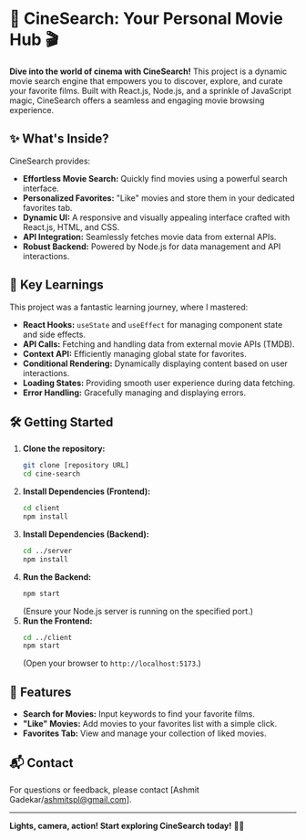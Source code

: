 # 🍿 CineSearch: Your Personal Movie Hub 🎬

**Dive into the world of cinema with CineSearch!** This project is a dynamic movie search engine that empowers you to discover, explore, and curate your favorite films. Built with React.js, Node.js, and a sprinkle of JavaScript magic, CineSearch offers a seamless and engaging movie browsing experience.

## ✨ What's Inside?

CineSearch provides:

* **Effortless Movie Search:** Quickly find movies using a powerful search interface.
* **Personalized Favorites:** "Like" movies and store them in your dedicated favorites tab.
* **Dynamic UI:** A responsive and visually appealing interface crafted with React.js, HTML, and CSS.
* **API Integration:** Seamlessly fetches movie data from external APIs.
* **Robust Backend:** Powered by Node.js for data management and API interactions.

## 🚀 Key Learnings

This project was a fantastic learning journey, where I mastered:

* **React Hooks:** `useState` and `useEffect` for managing component state and side effects.
* **API Calls:** Fetching and handling data from external movie APIs (TMDB).
* **Context API:** Efficiently managing global state for favorites.
* **Conditional Rendering:** Dynamically displaying content based on user interactions.
* **Loading States:** Providing smooth user experience during data fetching.
* **Error Handling:** Gracefully managing and displaying errors.

## 🛠️ Getting Started

1.  **Clone the repository:**
    ```bash
    git clone [repository URL]
    cd cine-search
    ```
2.  **Install Dependencies (Frontend):**
    ```bash
    cd client
    npm install
    ```
3.  **Install Dependencies (Backend):**
    ```bash
    cd ../server
    npm install
    ```
4.  **Run the Backend:**
    ```bash
    npm start
    ```
    (Ensure your Node.js server is running on the specified port.)
5.  **Run the Frontend:**
    ```bash
    cd ../client
    npm start
    ```
    (Open your browser to `http://localhost:5173`.)

## 🍿 Features

* **Search for Movies:** Input keywords to find your favorite films.
* **"Like" Movies:** Add movies to your favorites list with a simple click.
* **Favorites Tab:** View and manage your collection of liked movies.

## 📬 Contact

For questions or feedback, please contact [Ashmit Gadekar/ashmitspl@gmail.com].

---

**Lights, camera, action! Start exploring CineSearch today!** 🌟🎥
 
